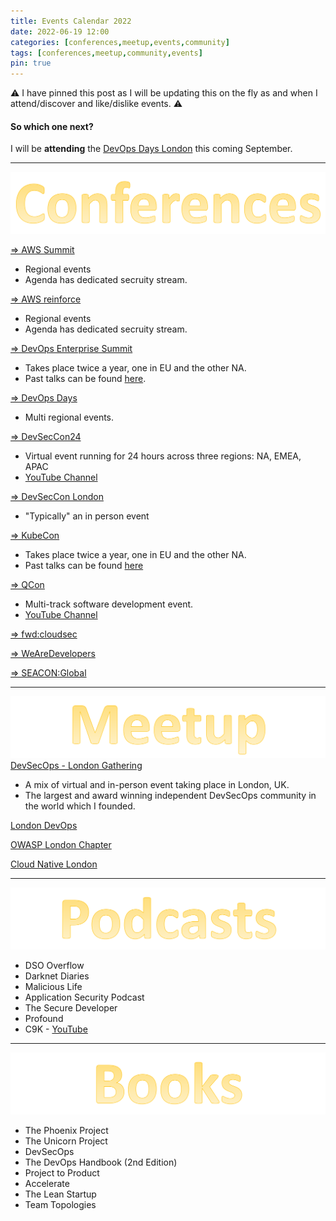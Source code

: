 ```yaml
---
title: Events Calendar 2022
date: 2022-06-19 12:00
categories: [conferences,meetup,events,community]
tags: [conferences,meetup,community,events]
pin: true
---
```

⚠️ I have pinned this post as I will be updating this on the fly as and when I attend/discover and like/dislike events. ⚠️

#### So which one next?
I will be **attending** the [DevOps Days London](https://devopsdays.org/events/2022-london/welcome/) this coming September.

---

![Title](/assets/conferences.svg)

[=> AWS Summit](https://aws.amazon.com/events/summits/?awsf.events-location=*all&awsf.events-series=*all)
* Regional events
* Agenda has dedicated secruity stream.

[=> AWS reinforce](https://reinforce.awsevents.com/)
* Regional events
* Agenda has dedicated secruity stream.

[=> DevOps Enterprise Summit](https://events.itrevolution.com/)
* Takes place twice a year, one in EU and the other NA.
* Past talks can be found [here](https://videos.itrevolution.com/).

[=> DevOps Days](https://devopsdays.org/)
* Multi regional events.

[=> DevSecCon24](https://www.devseccon.com/events/devseccon24)
* Virtual event running for 24 hours across three regions: NA, EMEA, APAC
* [YouTube Channel](https://www.youtube.com/c/DevSecCon)

[=> DevSecCon London](https://www.devseccon.com/events/london)
* "Typically" an in person event

[=> KubeCon](https://events.linuxfoundation.org/?_sf_s=kubecon)
* Takes place twice a year, one in EU and the other NA.
* Past talks can be found [here](https://www.youtube.com/c/cloudnativefdn)

[=> QCon](https://qconferences.com/)
* Multi-track software development event.
* [YouTube Channel](https://www.youtube.com/nctv/featured)

[=> fwd:cloudsec](https://fwdcloudsec.org/)

[=> WeAreDevelopers](https://www.wearedevelopers.com/world-congress/)

[=> SEACON:Global](https://www.seacom.online/)

---

![Title](/assets/meetup.svg)
[DevSecOps - London Gathering](https://dsolg.com/)
* A mix of virtual and in-person event taking place in London, UK.
* The largest and award winning independent DevSecOps community in the world which I founded.

[London DevOps](https://www.meetup.com/london-devops/)

[OWASP London Chapter](https://www.meetup.com/owasp-london/)

[Cloud Native London](https://www.meetup.com/cloud-native-london/)

---

![Title](/assets/podcasts.svg)
* DSO Overflow
* Darknet Diaries
* Malicious Life
* Application Security Podcast
* The Secure Developer
* Profound
* C9K - [YouTube](https://www.youtube.com/channel/UCuj1ByVjn4uagdu4vE82LgA)

---

![Title](/assets/books.svg)
* The Phoenix Project
* The Unicorn Project
* DevSecOps
* The DevOps Handbook (2nd Edition)
* Project to Product
* Accelerate
* The Lean Startup
* Team Topologies